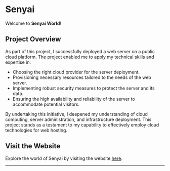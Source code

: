 # Senyai

Welcome to **Senyai World**!

## Project Overview
As part of this project, I successfully deployed a web server on a public cloud platform. The project enabled me to apply my technical skills and expertise in:

- Choosing the right cloud provider for the server deployment.
- Provisioning necessary resources tailored to the needs of the web server.
- Implementing robust security measures to protect the server and its data.
- Ensuring the high availability and reliability of the server to accommodate potential visitors.

By undertaking this initiative, I deepened my understanding of cloud computing, server administration, and infrastructure deployment. This project stands as a testament to my capability to effectively employ cloud technologies for web hosting.

## Visit the Website
Explore the world of Senyai by visiting the website [here](https://waariss.github.io/Senyai/).

---

